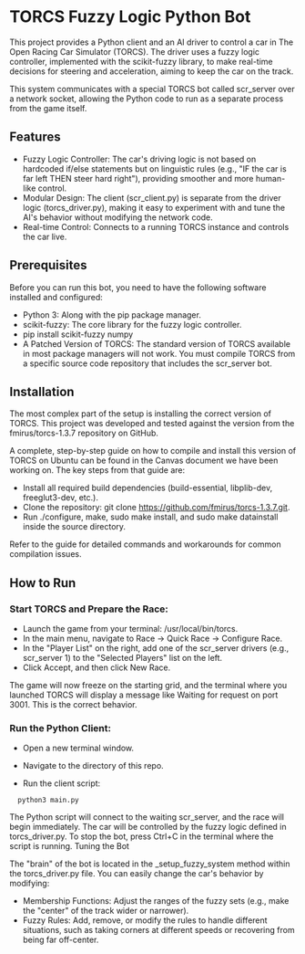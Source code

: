 # TORCS Fuzzy Logic Python Bot

This project provides a Python client and an AI driver to control a car in The Open Racing Car Simulator (TORCS). The driver uses a fuzzy logic controller, implemented with the scikit-fuzzy library, to make real-time decisions for steering and acceleration, aiming to keep the car on the track.

This system communicates with a special TORCS bot called scr_server over a network socket, allowing the Python code to run as a separate process from the game itself.

## Features

- Fuzzy Logic Controller: The car's driving logic is not based on hardcoded if/else statements but on linguistic rules (e.g., "IF the car is far left THEN steer hard right"), providing smoother and more human-like control.
- Modular Design: The client (scr_client.py) is separate from the driver logic (torcs_driver.py), making it easy to experiment with and tune the AI's behavior without modifying the network code.
- Real-time Control: Connects to a running TORCS instance and controls the car live.

## Prerequisites

Before you can run this bot, you need to have the following software installed and configured:

- Python 3: Along with the pip package manager.
- scikit-fuzzy: The core library for the fuzzy logic controller.
- pip install scikit-fuzzy numpy
- A Patched Version of TORCS: The standard version of TORCS available in most package managers will not work. You must compile TORCS from a specific source code repository that includes the scr_server bot.

## Installation

The most complex part of the setup is installing the correct version of TORCS. This project was developed and tested against the version from the fmirus/torcs-1.3.7 repository on GitHub.

A complete, step-by-step guide on how to compile and install this version of TORCS on Ubuntu can be found in the Canvas document we have been working on. The key steps from that guide are:

- Install all required build dependencies (build-essential, libplib-dev, freeglut3-dev, etc.).
- Clone the repository: git clone https://github.com/fmirus/torcs-1.3.7.git.
- Run ./configure, make, sudo make install, and sudo make datainstall inside the source directory.

Refer to the guide for detailed commands and workarounds for common compilation issues.

## How to Run

### Start TORCS and Prepare the Race:

- Launch the game from your terminal: /usr/local/bin/torcs.
- In the main menu, navigate to Race -> Quick Race -> Configure Race.
- In the "Player List" on the right, add one of the scr_server drivers (e.g., scr_server 1) to the "Selected Players" list on the left.
- Click Accept, and then click New Race.

The game will now freeze on the starting grid, and the terminal where you launched TORCS will display a message like Waiting for request on port 3001. This is the correct behavior.

### Run the Python Client:

- Open a new terminal window.
- Navigate to the directory of this repo.

- Run the client script:

```
  python3 main.py
```

The Python script will connect to the waiting scr_server, and the race will begin immediately. The car will be controlled by the fuzzy logic defined in torcs_driver.py. To stop the bot, press Ctrl+C in the terminal where the script is running.
Tuning the Bot

The "brain" of the bot is located in the \_setup_fuzzy_system method within the torcs_driver.py file. You can easily change the car's behavior by modifying:

- Membership Functions: Adjust the ranges of the fuzzy sets (e.g., make the "center" of the track wider or narrower).
- Fuzzy Rules: Add, remove, or modify the rules to handle different situations, such as taking corners at different speeds or recovering from being far off-center.
